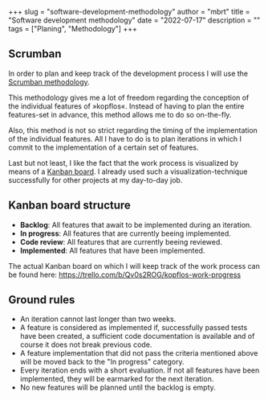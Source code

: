 +++
slug = "software-development-methodology"
author = "mbrt"
title = "Software development methodology"
date = "2022-07-17"
description = ""
tags = ["Planing", "Methodology"]
+++

## Scrumban

In order to plan and keep track of the development process I will use the [Scrumban methodology](https://en.wikipedia.org/wiki/Scrumban).

This methodology gives me a lot of freedom regarding the conception of the individual features of »kopflos«. Instead of having to plan the entire features-set in advance, this method allows me to do so on-the-fly.

Also, this method is not so strict regarding the timing of the implementation of the individual features. All I have to do is to plan iterations in which I commit to the implementation of a certain set of features.

Last but not least, I like the fact that the work process is visualized by means of a [Kanban board](https://en.wikipedia.org/wiki/Kanban_board). I already used such a visualization-technique successfully for other projects at my day-to-day job.

## Kanban board structure

- **Backlog**: All features that await to be implemented during an iteration.
- **In progress**: All features that are currently beeing implemented.
- **Code review**: All features that are currently beeing reviewed.
- **Implemented**: All features that have been implemented.

The actual Kanban board on which I will keep track of the work process can be found here: https://trello.com/b/Qv0s2ROG/kopflos-work-progress

## Ground rules

- An iteration cannot last longer than two weeks.
- A feature is considered as implemented if, successfully passed tests have been created, a sufficient code documentation is available and of course it does not break previous code.
- A feature implementation that did not pass the criteria mentioned above will be moved back to the "In progress" category.
- Every iteration ends with a short evaluation. If not all features have been implemented, they will be earmarked for the next iteration.
- No new features will be planned until the backlog is empty.
